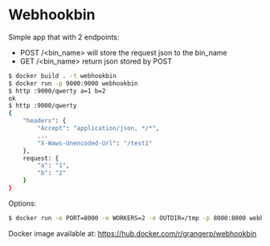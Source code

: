# Webhookbin

Simple app that with 2 endpoints:

* POST /<bin_name> will store the request json to the bin_name
* GET /<bin_name> return json stored by POST

```sh
$ docker build . -t webhookbin
$ docker run -p 9000:9000 webhookbin
$ http :9000/qwerty a=1 b=2
ok
$ http :9000/qwerty
{
    "headers": {
        "Accept": "application/json, */*",
        ...
        "X-Waws-Unencoded-Url": "/test1"
    },
    request: {
        "a": "1",
        "b": "2"
    }
}
```

Options:

```sh
$ docker run -e PORT=8000 -e WORKERS=2 -e OUTDIR=/tmp -p 8000:8000 webhookbin
```

Docker image available at: https://hub.docker.com/r/grangerp/webhookbin
